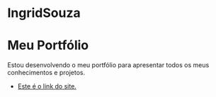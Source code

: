 # IngridSouza
# **Meu Portfólio**
 Estou desenvolvendo o meu portfólio para apresentar todos os meus conhecimentos e projetos.

* <a href="https://ingridssilveira.github.io/IngridSouza/">Este é o link do site. </a>
